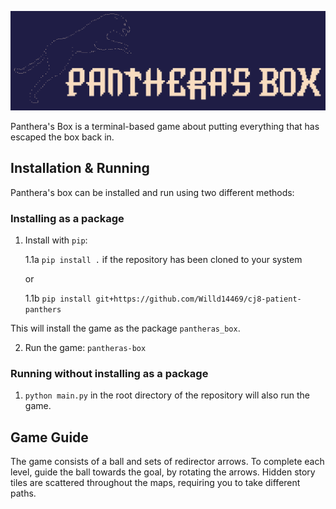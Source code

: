![Panthera's Box Logo][logo]

[logo]: img/PantherasBox.png "Panthera's Box"

Panthera's Box is a terminal-based game about putting everything that has escaped the box back in.

## Installation & Running

Panthera's box can be installed and run using two different methods:

### Installing as a package

1. Install with `pip`:

    1.1a `pip install .` if the repository has been cloned to your system

    or

    1.1b `pip install git+https://github.com/Willd14469/cj8-patient-panthers`

This will install the game as the package `pantheras_box`.

2. Run the game: `pantheras-box`

### Running without installing as a package

1. `python main.py` in the root directory of the repository will also run the game.

## Game Guide

The game consists of a ball and sets of redirector arrows. To complete each level, guide the ball towards the goal, by rotating the arrows. Hidden story tiles are scattered throughout the maps, requiring you to take different paths.
